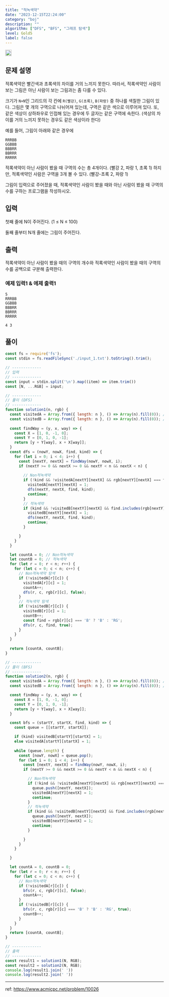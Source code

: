 ```yaml
---
title: "적녹색약"
date: "2023-12-15T22:24:00"
category: "boj"
description: ""
algorithm: ["DFS", "BFS", "그래프 탐색"]
level: Gold5
label: false
---
```


<img class="left" src="https://d2gd6pc034wcta.cloudfront.net/tier/11.svg" style="width: 20px" />

## 문제 설명

적록색약은 빨간색과 초록색의 차이를 거의 느끼지 못한다. 따라서, 적록색약인 사람이 보는 그림은 아닌 사람이 보는 그림과는 좀 다를 수 있다.

크기가 `N×N`인 그리드의 각 칸에 `R(빨강)`, `G(초록)`, `B(파랑)` 중 하나를 색칠한 그림이 있다. 그림은 몇 개의 구역으로 나뉘어져 있는데, 구역은 같은 색으로 이루어져 있다. 또, 같은 색상이 상하좌우로 인접해 있는 경우에 두 글자는 같은 구역에 속한다. (색상의 차이를 거의 느끼지 못하는 경우도 같은 색상이라 한다)

예를 들어, 그림이 아래와 같은 경우에

```text
RRRBB
GGBBB
BBBRR
BBRRR
RRRRR
```

적록색약이 아닌 사람이 봤을 때 구역의 수는 총 4개이다. (빨강 2, 파랑 1, 초록 1) 하지만, 적록색약인 사람은 구역을 3개 볼 수 있다. (빨강-초록 2, 파랑 1)

그림이 입력으로 주어졌을 때, 적록색약인 사람이 봤을 때와 아닌 사람이 봤을 때 구역의 수를 구하는 프로그램을 작성하시오.

## 입력

첫째 줄에 N이 주어진다. (1 ≤ N ≤ 100)

둘째 줄부터 N개 줄에는 그림이 주어진다.

## 출력

적록색약이 아닌 사람이 봤을 때의 구역의 개수와 적록색약인 사람이 봤을 때의 구역의 수를 공백으로 구분해 출력한다.

### 예제 입력1 & 에제 출력1

```text
5
RRRBB
GGBBB
BBBRR
BBRRR
RRRRR

```

```text
4 3

```

## 풀이

```javascript
const fs = require('fs');
const stdin = fs.readFileSync('./input_1.txt').toString().trim();

// -------------
// 입력
// -------------
const input = stdin.split('\n').map((item) => item.trim())
const [N, ...RGB] = input;

// -------------
// 풀이 (DFS)
// -------------
function solution1(n, rgb) {
  const visitedA = Array.from({ length: n }, () => Array(n).fill(0)); // Non적록색약
  const visitedB = Array.from({ length: n }, () => Array(n).fill(0)); // 적록색약
  
  const findWay = (y, x, way) => {
    const X = [1, 0, -1, 0];
    const Y = [0, 1, 0, -1];
    return [y + Y[way], x + X[way]];
  }
  const dfs = (nowY, nowX, find, kind) => {
    for (let i = 0; i < 4; i++) {
      const [nextY, nextX] = findWay(nowY, nowX, i);
      if (nextY >= 0 && nextX >= 0 && nextY < n && nextX < n) {
        
        // Non적녹색약
        if (!kind && !visitedA[nextY][nextX] && rgb[nextY][nextX] === find) {
          visitedA[nextY][nextX] = 1;
          dfs(nextY, nextX, find, kind);
          continue;
        }
        // 적녹색약
        if (kind && !visitedB[nextY][nextX] && find.includes(rgb[nextY][nextX])) {
          visitedB[nextY][nextX] = 1;
          dfs(nextY, nextX, find, kind);
          continue;
        }

      }
    }
  }

  let countA = 0; // Non적녹색약
  let countB = 0; // 적녹색약
  for (let r = 0; r < n; r++) {
    for (let c = 0; c < n; c++) {
      // Non적녹색약 탐색
      if (!visitedA[r][c]) {
        visitedA[r][c] = 1;
        countA++;
        dfs(r, c, rgb[r][c], false);
      }
      // 적녹색약 탐색
      if (!visitedB[r][c]) {
        visitedB[r][c] = 1;
        countB++;
        const find = rgb[r][c] === 'B' ? 'B' : 'RG';
        dfs(r, c, find, true);
      }
    }
  }
  
  return [countA, countB];
}

// -------------
// 풀이 (BFS)
// -------------
function solution2(n, rgb) {
  const visitedA = Array.from({ length: n }, () => Array(n).fill(0)); // Non적녹색약
  const visitedB = Array.from({ length: n }, () => Array(n).fill(0)); // 적녹색약

  const findWay = (y, x, way) => {
    const X = [1, 0, -1, 0];
    const Y = [0, 1, 0, -1];
    return [y + Y[way], x + X[way]];
  }

  const bfs = (startY, startX, find, kind) => {
    const queue = [[startY, startX]];

    if (kind) visitedB[startY][startX] = 1;
    else visitedA[startY][startX] = 1;
    
    while (queue.length) {
      const [nowY, nowX] = queue.pop();
      for (let i = 0; i < 4; i++) {
        const [nextY, nextX] = findWay(nowY, nowX, i);
        if (nextY >= 0 && nextX >= 0 && nextY < n && nextX < n) {

          // Non적녹색약
          if (!kind && !visitedA[nextY][nextX] && rgb[nextY][nextX] === find) {
            queue.push([nextY, nextX]);
            visitedA[nextY][nextX] = 1;
            continue;
          }
          // 적녹색약
          if (kind && !visitedB[nextY][nextX] && find.includes(rgb[nextY][nextX])) {
            queue.push([nextY, nextX]);
            visitedB[nextY][nextX] = 1;
            continue;
          }

        }
      }
    }

  }

  let countA = 0, countB = 0;
  for (let r = 0; r < n; r++) {
    for (let c = 0; c < n; c++) {
      // Non적녹색약
      if (!visitedA[r][c]) {
        bfs(r, c, rgb[r][c], false);
        countA++;
      }
      if (!visitedB[r][c]) {
        bfs(r, c, rgb[r][c] === 'B' ? 'B' : 'RG', true);
        countB++;
      }
    }
  }
  return [countA, countB];
}

// -------------
// 출력
// -------------
const result1 = solution1(N, RGB);
const result2 = solution2(N, RGB);
console.log(result1.join(' '))
console.log(result2.join(' '))
```

---

ref: https://www.acmicpc.net/problem/10026